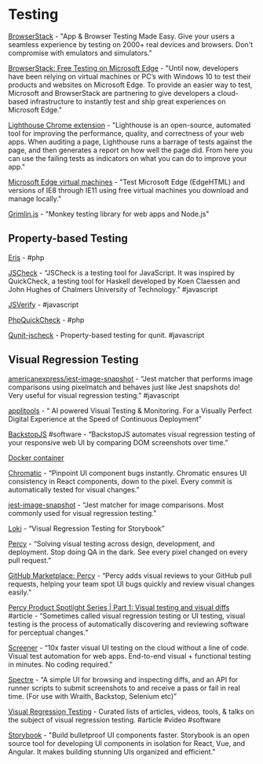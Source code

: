 # Testing

[BrowserStack](https://www.browserstack.com/) - "App & Browser Testing Made Easy. Give your users a seamless experience by testing on 2000+ real devices and browsers. Don't compromise with emulators and simulators."

[BrowserStack: Free Testing on Microsoft Edge](https://www.browserstack.com/test-on-microsoft-edge-browser#) - "Until now, developers have been relying on virtual machines or PC’s with Windows 10 to test their products and websites on Microsoft Edge. To provide an easier way to test, Microsoft and BrowserStack are partnering to give developers a cloud-based infrastructure to instantly test and ship great experiences on Microsoft Edge."

[Lighthouse Chrome extension](https://chrome.google.com/webstore/detail/lighthouse/blipmdconlkpinefehnmjammfjpmpbjk) - "Lighthouse is an open-source, automated tool for improving the performance, quality, and correctness of your web apps. When auditing a page, Lighthouse runs a barrage of tests against the page, and then generates a report on how well the page did. From here you can use the failing tests as indicators on what you can do to improve your app."

[Microsoft Edge virtual machines](https://developer.microsoft.com/en-us/microsoft-edge/tools/vms/) - "Test Microsoft Edge \(EdgeHTML\) and versions of IE8 through IE11 using free virtual machines you download and manage locally."

[Grimlin.js](https://github.com/marmelab/gremlins.js) - "Monkey testing library for web apps and Node.js"

## **Property-based Testing**

[Eris](https://github.com/giorgiosironi/eris) - \#php

[JSCheck](http://www.jscheck.org) - “JSCheck is a testing tool for JavaScript. It was inspired by QuickCheck, a testing tool for Haskell developed by Koen Claessen and John Hughes of Chalmers University of Technology.” \#javascript

[JSVerify](http://jsverify.github.io) - \#javascript

[PhpQuickCheck](http://phpquickcheck) - \#php

[Qunit-jscheck](https://github.com/nruth/qunit-jscheck) - Property-based testing for qunit. \#javascript

## **Visual Regression Testing**

[americanexpress/jest-image-snapshot](https://github.com/americanexpress/jest-image-snapshot) - “Jest matcher that performs image comparisons using pixelmatch and behaves just like Jest snapshots do! Very useful for visual regression testing.” \#javascript

[applitools](https://applitools.com/) - “ AI powered Visual Testing & Monitoring. For a Visually Perfect Digital Experience at the Speed of Continuous Deployment”

[BackstopJS](https://github.com/garris/BackstopJS) \#software - “BackstopJS automates visual regression testing of your responsive web UI by comparing DOM screenshots over time.”

[Docker container](https://hub.docker.com/r/backstopjs/backstopjs/)

[Chromatic](https://www.chromaticqa.com/) - “Pinpoint UI component bugs instantly. Chromatic ensures UI consistency in React components, down to the pixel. Every commit is automatically tested for visual changes.”

[jest-image-snapshot](https://github.com/americanexpress/jest-image-snapshot) - “Jest matcher for image comparisons. Most commonly used for visual regression testing.”

[Loki](https://github.com/oblador/loki) - “Visual Regression Testing for Storybook”

[Percy](https://percy.io/) - “Solving visual testing across design, development, and deployment. Stop doing QA in the dark. See every pixel changed on every pull request.”

[GitHub Marketplace: Percy](https://github.com/marketplace/percy) - “Percy adds visual reviews to your GitHub pull requests, helping your team spot UI bugs quickly and review visual changes easily.”

[Percy Product Spotlight Series \| Part 1: Visual testing and visual diffs](https://blog.percy.io/product-spotlight-series-visual-testing-and-visual-diffs-6a1fc540fc93) \#article - “Sometimes called visual regression testing or UI testing, visual testing is the process of automatically discovering and reviewing software for perceptual changes.”

[Screener](https://www.screener.io/) - “10x faster visual UI testing on the cloud without a line of code. Visual test automation for web apps. End-to-end visual + functional testing in minutes. No coding required.”

[Spectre](https://github.com/wearefriday/spectre) - “A simple UI for browsing and inspecting diffs, and an API for runner scripts to submit screenshots to and receive a pass or fail in real time. \(For use with Wraith, Backstop, Selenium etc\)”

[Visual Regression Testing](https://visualregressiontesting.com/) - Curated lists of articles, videos, tools, & talks on the subject of visual regression testing. \#article \#video \#software

[Storybook](https://storybook.js.org/) - "Build bulletproof UI components faster. Storybook is an open source tool for developing UI components in isolation for React, Vue, and Angular. It makes building stunning UIs organized and efficient."

